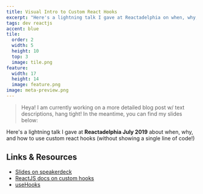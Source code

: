 ```yaml
---
title: Visual Intro to Custom React Hooks
excerpt: "Here's a lightning talk I gave at Reactadelphia on when, why, and how to use custom react hooks (without showing a single line of code!)"
tags: dev reactjs
accent: blue
tile:
  order: 2
  width: 5
  height: 10
  top: 3
  image: tile.png
feature:
  width: 17
  height: 14
  image: feature.png
image: meta-preview.png
---
```


> Heya! I am currently working on a more detailed blog post w/ text descriptions, hang tight! In the meantime, you can find my slides below:

Here's a lightning talk I gave at **Reactadelphia July 2019** about when, why, and how to use custom react hooks (without showing a single line of code!)

<script async class="speakerdeck-embed" data-id="64cb3c0a70754bb9970226d940088e12" data-ratio="1.77777777777778" src="//speakerdeck.com/assets/embed.js"></script>

## Links & Resources

- [Slides on speakerdeck](https://speakerdeck.com/pixely/visual-intro-to-custom-react-hooks)
- [ReactJS docs on custom hooks](https://reactjs.org/docs/hooks-custom.html)
- [useHooks](https://usehooks.com/)

<!-- 

# (DRAFT)

## s1

today, i'll be doing a lightning talk where i'll be explaining custom react hooks without a single lone of code :)

## s2

hey hi y'all, i'm melody

my pronouns are they / them

- i love tacos, tea, sometimes i'm a unicorn
- and i'm trans for transit

## s3

of course, the reason i'm here and all of us are here, is because we all have an interest in web development. i make websites myself, and you can find our website online at melody.dev

## s4

so let's talk about hooks. chances are, if you're not yet familiar with it, (read quote)

## s5

so let's say you want to build a blog.

## s6

where can hooks be used? you can asked yourself, where is stateful logic involved? in other words where are states needed across components, and bonus points if you can reuse this logic

## s7

you may not be able to see it from a distance, but i included a few examples of where custom hooks can be used

- navigation
- a dark theme switcher

## s9

they're just functions, but they have to follow conventions

## s10

here are examples of hooks you can write that can be reused across components. since the naviagation links and read indicators rely on say, page history, you can use a single hook to handle the history for both of these components. this reduces duplication by moving your logic outside of higher order components and into its own function.

## s11

the beauty of custom hooks is that they're reusable across components, which means you can share them on the net for other people to use! there's this website called usehooks.com that has some custom hooks based on common use cases

(show website)

here's a hook i can import, and implement in just a single line of code!

## s12

...and with just a single line of code i can toggle between light theme and dark themes on this blog

## s14

useYourImagiation() - the official react docs do a gr8 job

-->